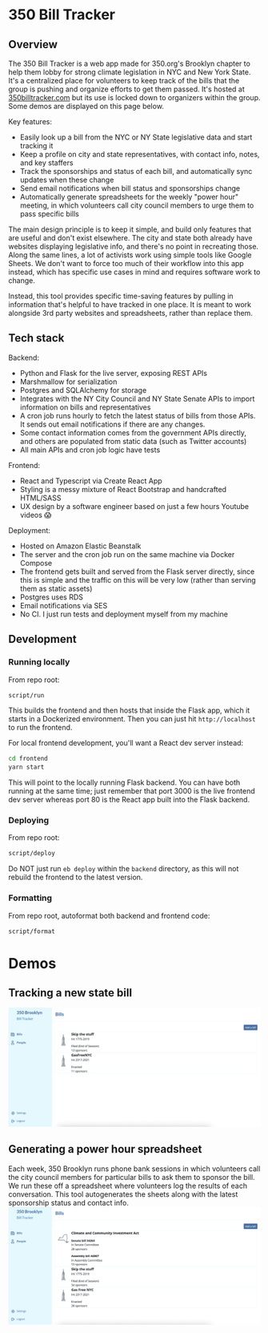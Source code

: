 # 350 Bill Tracker

## Overview
The 350 Bill Tracker is a web app made for 350.org's Brooklyn chapter to help them lobby for strong climate legislation in NYC and New York State. It's a centralized place for volunteers to keep track of the bills that the group is pushing
and organize efforts to get them passed. It's hosted at [350billtracker.com](https://350billtracker.com) but its use is locked down to organizers within the group. Some demos are displayed on this page below.

Key features:
- Easily look up a bill from the NYC or NY State legislative data and start tracking it
- Keep a profile on city and state representatives, with contact info, notes, and key staffers
- Track the sponsorships and status of each bill, and automatically sync updates when these change
- Send email notifications when bill status and sponsorships change
- Automatically generate spreadsheets for the weekly "power hour" meeting, in which volunteers call city council members to urge them to pass specific bills

The main design principle is to keep it simple, and build only features that are useful and don't exist elsewhere. The city and state both already have websites displaying legislative info, and there's no point in recreating those. Along the same lines, a lot of activists work using simple tools like Google Sheets. We don't want to force too much of their workflow into this app instead, which has specific use cases in mind and requires software work to change.

Instead, this tool provides specific time-saving features by pulling in information that's helpful to have tracked in one place. It is
 meant to work alongside 3rd party websites and spreadsheets, rather than replace them.


## Tech stack
Backend:
- Python and Flask for the live server, exposing REST APIs
- Marshmallow for serialization
- Postgres and SQLAlchemy for storage
- Integrates with the NY City Council and NY State Senate APIs to import information on bills and representatives
- A cron job runs hourly to fetch the latest status of bills from those APIs. It sends out email notifications if there are any changes.
- Some contact information comes from the government APIs directly, and others are populated from static data (such as Twitter accounts)
- All main APIs and cron job logic have tests

Frontend:
- React and Typescript via Create React App
- Styling is a messy mixture of React Bootstrap and handcrafted HTML/SASS
- UX design by a software engineer based on just a few hours Youtube videos 😱

Deployment:
- Hosted on Amazon Elastic Beanstalk
- The server and the cron job run on the same machine via Docker Compose
- The frontend gets built and served from the Flask server directly, since this is simple and the traffic on this will be very low (rather than serving them as static assets)
- Postgres uses RDS
- Email notifications via SES
- No CI. I just run tests and deployment myself from my machine

## Development

### Running locally

From repo root:
```bash
script/run
```

This builds the frontend and then hosts that inside the Flask app, which it starts in a Dockerized environment. Then you can
just hit `http://localhost` to run the frontend.

For local frontend development, you'll want a React dev server instead:
```bash
cd frontend
yarn start
```

This will point to the locally running Flask backend. You can have both running at the same time; just remember that port 3000 is the live frontend dev server whereas port 80 is the React app built into the Flask backend.

### Deploying

From repo root:
```bash
script/deploy
```

Do NOT just run `eb deploy` within the `backend` directory, as this will not rebuild the frontend to the latest version.

### Formatting
From repo root, autoformat both backend and frontend code:
```bash
script/format
```


# Demos
## Tracking a new state bill
![Tracking a new state bill](demo/track-state-bill.gif) 

## Generating a power hour spreadsheet
Each week, 350 Brooklyn runs phone bank sessions in which volunteers call the city
council members for particular bills to ask them to sponsor the bill. We run these
off a spreadsheet where volunteers log the results of each conversation. This tool
autogenerates the sheets along with the latest sponsorship status and contact info.
![Generating a power hour](demo/power-hour.gif)
